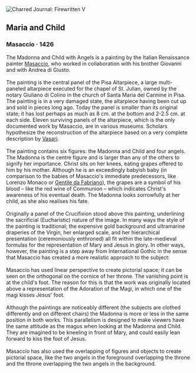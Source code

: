 <div class="artwork-of-the-day">
  <div class="container">
    <div class="img-wrapper">
      <img
        src="https://uploads0.wikiart.org/images/masaccio/maria-and-child-1426.jpg!Large.jpg"
        alt="Charred Journal: Firewritten V" />
    </div>
    <div class="artwork-detail">
      <div class="artwork-origin"> 
        <h2 class="artwork-name">Maria and Child</h2>
        <h3 class="artist">
          Masaccio
                    ·  1426
        </h3>
      </div>
      <p class="description">
        <span class="artwork-description-text ng-binding" ng-bind-html="viewModel.ArtworkOfTheDay.Description | unsafe">The Madonna and Child with Angels is a painting by the Italian Renaissance painter <a target="_blank" href="/en/masaccio">Masaccio</a>, who worked in collaboration with his brother Giovanni and with Andrea di Giusto.
<br>
<br>The painting is the central panel of the Pisa Altarpiece, a large multi-paneled altarpiece executed for the chapel of St. Julian, owned by the notary Giuliano di Colino in the church of Santa Maria del Carmine in Pisa. The painting is in a very damaged state, the altarpiece having been cut up and sold in pieces long ago. Today the panel is smaller than its original state; it has lost perhaps as much as 8&nbsp;cm. at the bottom and 2-2.5&nbsp;cm. at each side. Eleven surviving panels of the altarpiece, which is the only documented work by Masaccio, are in various museums. Scholars hypothesize the reconstruction of the altarpiece based on a very complete description by <a target="_blank" href="/en/giorgio-vasari">Vasari</a>.
<br>
<br>The painting contains six figures: the Madonna and Child and four angels. The Madonna is the centre figure and is larger than any of the others to signify her importance. Christ sits on her knees, eating grapes offered to him by his mother. Although he is an exceedingly babyish baby (in comparison to the babies of Masaccio's immediate predecessors, like Lorenzo Monaco or <a target="_blank" href="/en/gentile-da-fabriano">Gentile da Fabriano</a>), the grapes are a symbol of his blood – like the red wine of Communion – which indicates Christ's awareness of his eventual death. The Madonna looks sorrowfully at her child, as she also realises his fate.
<br>
<br>Originally a panel of the Crucifixion stood above this painting, underlining the sacrificial (Eucharistic) nature of the image. In many ways the style of the painting is traditional; the expensive gold background and ultramarine draperies of the Virgin, her enlarged scale, and her hierarchical presentation (ceremoniously enthroned) all fit within the late-medieval formulas for the representation of Mary and Jesus in glory. In other ways, however, the painting is a step away from International Gothic in the sense that Masaccio has created a more realistic approach to the subject:
<br>
<br>Masaccio has used linear perspective to create pictorial space; it can be seen on the orthogonal on the cornice of her throne. The vanishing point is at the child's foot. The reason for this is that the work was originally located above a representation of the Adoration of the Magi, in which one of the magi kisses Jesus' foot.
<br>
<br>Although the paintings are noticeably different (the subjects are clothed differently and on different chairs) the Madonna is more or less in the same position in both works. This parallelism is designed to make viewers have the same attitude as the magus when looking at the Madonna and Child. They are imagined to be kneeling in front of Mary, and could easily lean forward to kiss the foot of Jesus.
<br>
<br>Masaccio has also used the overlapping of figures and objects to create pictorial space, like the two angels in the foreground overlapping the throne and the throne overlapping the two angels in the background.</span>
                        <div class="text-shadow-container" ng-show="showShadow" style=""></div>
      </p>
    </div>
  </div>

</div>
